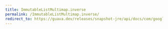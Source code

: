 ```yaml
---
title: ImmutableListMultimap.inverse
permalink: /ImmutableListMultimap.inverse/
redirect_to: https://guava.dev/releases/snapshot-jre/api/docs/com/google/common/collect/ImmutableListMultimap.html#inverse--
---
```

